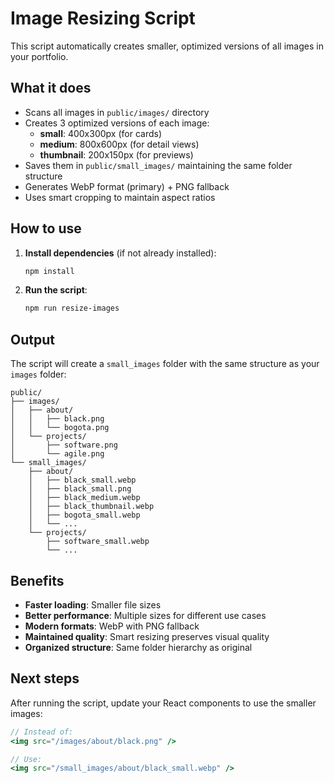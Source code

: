 # Image Resizing Script

This script automatically creates smaller, optimized versions of all images in your portfolio.

## What it does

- Scans all images in `public/images/` directory
- Creates 3 optimized versions of each image:
  - **small**: 400x300px (for cards)
  - **medium**: 800x600px (for detail views) 
  - **thumbnail**: 200x150px (for previews)
- Saves them in `public/small_images/` maintaining the same folder structure
- Generates WebP format (primary) + PNG fallback
- Uses smart cropping to maintain aspect ratios

## How to use

1. **Install dependencies** (if not already installed):
   ```bash
   npm install
   ```

2. **Run the script**:
   ```bash
   npm run resize-images
   ```

## Output

The script will create a `small_images` folder with the same structure as your `images` folder:

```
public/
├── images/
│   ├── about/
│   │   ├── black.png
│   │   └── bogota.png
│   └── projects/
│       ├── software.png
│       └── agile.png
└── small_images/
    ├── about/
    │   ├── black_small.webp
    │   ├── black_small.png
    │   ├── black_medium.webp
    │   ├── black_thumbnail.webp
    │   ├── bogota_small.webp
    │   └── ...
    └── projects/
        ├── software_small.webp
        └── ...
```

## Benefits

- **Faster loading**: Smaller file sizes
- **Better performance**: Multiple sizes for different use cases
- **Modern formats**: WebP with PNG fallback
- **Maintained quality**: Smart resizing preserves visual quality
- **Organized structure**: Same folder hierarchy as original

## Next steps

After running the script, update your React components to use the smaller images:

```jsx
// Instead of:
<img src="/images/about/black.png" />

// Use:
<img src="/small_images/about/black_small.webp" />
```
